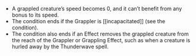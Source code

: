 
- A grappled creature’s speed becomes 0, and it can’t benefit from any bonus to its speed.
- The condition ends if the Grappler is [[incapacitated]] (see the condition).
- The condition also ends if an Effect removes the grappled creature from the reach of the Grappler or Grappling Effect, such as when a creature is hurled away by the Thunderwave spell.